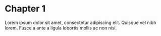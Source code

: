# Chapter 1 #

Lorem ipsum dolor sit amet, consectetur 
adipiscing elit. Quisque vel nibh lorem. 
Fusce a ante a ligula lobortis mollis 
ac non nisl.
